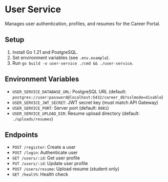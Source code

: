 # User Service

Manages user authentication, profiles, and resumes for the Career Portal.

## Setup

1. Install Go 1.21 and PostgreSQL.
2. Set environment variables (see `.env.example`).
3. Run `go build -o user-service ./cmd && ./user-service`.

## Environment Variables

- `USER_SERVICE_DATABASE_URL`: PostgreSQL URL (default: `postgres://user:password@localhost:5432/career_db?sslmode=disable`)
- `USER_SERVICE_JWT_SECRET`: JWT secret key (must match API Gateway)
- `USER_SERVICE_PORT`: Server port (default: `8081`)
- `USER_SERVICE_UPLOAD_DIR`: Resume upload directory (default: `./uploads/resumes`)

## Endpoints

- `POST /register`: Create a user
- `POST /login`: Authenticate user
- `GET /users/:id`: Get user profile
- `PUT /users/:id`: Update user profile
- `POST /users/resume`: Upload resume (student only)
- `GET /health`: Health check
